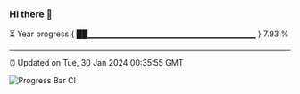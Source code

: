 ### Hi there 👋

⏳ Year progress { ██▁▁▁▁▁▁▁▁▁▁▁▁▁▁▁▁▁▁▁▁▁▁▁▁▁▁▁▁ } 7.93 %

---

⏰ Updated on Tue, 30 Jan 2024 00:35:55 GMT

![Progress Bar CI](https://github.com/Shyam-Makwana/GitHub-Actions-Demo/workflows/Progress%20Bar%20CI/badge.svg)
